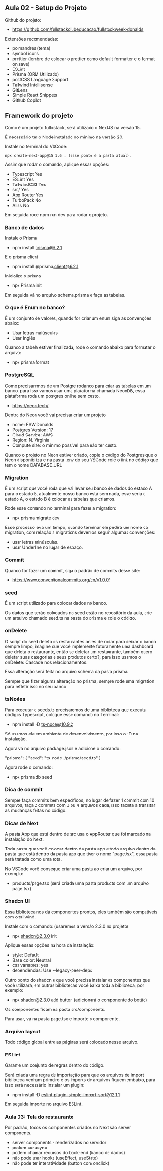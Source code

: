 ## Aula 02 - Setup do Projeto

Github do projeto:

- https://github.com/fullstackclubeducacao/fullstackweek-donalds

Extensões recomendadas:

- poimandres (tema)
- symbol icons
- prettier (lembre de colocar o prettier como default formatter e o format on save)
- ESLint
- Prisma (ORM Utilizado)
- postCSS Language Support
- Tailwind Intellisense
- GitLens
- Simple React Snippets
- Github Copilot

## Framework do projeto

Como é um projeto full=stack, será utilizado o NextJS na versão 15.

É necessário ter o Node instalado no mínimo na versão 20.

Instale no terminal do VSCode:

```
npx create-next-app@15.1.6 . (esse ponto é a pasta atual).
```

Assim que rodar o comando, aplique essas opções:

- Typescript Yes
- ESLint Yes
- TailwindCSS Yes
- src/ Yes
- App Router Yes
- TurboPack No
- Alias No

Em seguida rode npm run dev para rodar o projeto.

### Banco de dados

Instale o Prisma

- npm install prisma@6.2.1

E o prisma client

- npm install @prisma/client@6.2.1

Inicialize o prisma

- npx Prisma init

Em seguida vá no arquivo schema.prisma e faça as tabelas.

### O que é Enum no banco?

É um conjunto de valores, quando for criar um enum siga as convenções abaixo:

- Usar letras maiúsculas
- Usar Inglês

Quando a tabela estiver finalizada, rode o comando abaixo para formatar o arquivo:

- npx prisma format

### PostgreSQL

Como precisaremos de um Postgre rodando para criar as tabelas em um banco, para isso vamos usar uma plataforma chamada NeonDB, essa plataforma roda um postgres online sem custo.

- https://neon.tech/

Dentro do Neon você vai precisar criar um projeto

- nome: FSW Donalds
- Postgres Version: 17
- Cloud Service: AWS
- Region: N. Virginia
- Compute size: o mínimo possível para não ter custo.

Quando o projeto no Neon estiver criado, copie o código do Postgres que o Neon disponibiliza e na pasta .env do seu VSCode cole o link no código que tem o nome DATABASE_URL

### Migration

É um script que você roda que vai levar seu banco de dados do estado A para o estado B, atualmente nosso banco está sem nada, esse seria o estado A, o estado B é colocar as tabelas que criamos.

Rode esse comando no terminal para fazer a migration:

- npx prisma migrate dev

Esse processo leva um tempo, quando terminar ele pedirá um nome da migration, com relação a migrations devemos seguir algumas convenções:

- usar letras minúsculas.
- usar Underline no lugar de espaço.

### Commit

Quando for fazer um commit, siga o padrão de commits desse site:

- https://www.conventionalcommits.org/en/v1.0.0/

### seed

É um script utilizado para colocar dados no banco.

Os dados que serão colocados no seed estão no repositório da aula, crie um arquivo chamado seed.ts na pasta do prisma e cole o código.

### onDelete

O script do seed deleta os restaurantes antes de rodar para deixar o banco sempre limpo, imagine que você implemente futuramente uma dashboard que deleta o restaurante, então se deletar um restaurante, também quero deletar suas categorias e seus produtos certo?, para isso usamos o onDelete: Cascade nos relacionamentos.

Essa alteração será feita no arquivo schema da pasta prisma.

Sempre que fizer alguma alteração no prisma, sempre rode uma migration para refletir isso no seu banco

### tsNodes

Para executar o seeds.ts precisaremos de uma biblioteca que executa códigos Typescript, coloque esse comando no Terminal:

- npm install -D ts-node@10.9.2

Só usamos ele em ambiente de desenvolvimento, por isso o -D na instalação.

Agora vá no arquivo package.json e adicione o comando:

"prisma": {
"seed": "ts-node ./prisma/seed.ts"
}

Agora rode o comando:

- npx prisma db seed

### Dica de commit

Sempre faça commits bem específicos, no lugar de fazer 1 commit com 10 arquivos, faça 2 commits com 3 ou 4 arquivos cada, isso facilita a transitar as mudanças feitas no código.

### Dicas de Next

A pasta App que está dentro de src usa o AppRouter que foi marcado na instalação do Next.

Toda pasta que você colocar dentro da pasta app e todo arquivo dentro da pasta que está dentro da pasta app que tiver o nome "page.tsx", essa pasta será tratada como uma rota.

No VSCode você consegue criar uma pasta ao criar um arquivo, por exemplo:

- products/page.tsx (será criada uma pasta products com um arquivo page.tsx)

### Shadcn UI

Essa biblioteca nos dá componentes prontos, eles também são compatíveis com o tailwind.

Instale com o comando: (usaremos a versão 2.3.0 no projeto)

- npx shadcn@2.3.0 init

Aplique essas opções na hora da instalação:

- style: Default
- Base color: Neutral
- css variables: yes
- dependências: Use --legacy-peer-deps

Outro ponto do shadcn é que você precisa instalar os componentes que você utilizará, em outras bibliotecas você baixa toda a biblioteca, por exemplo:

- npx shadcn@2.3.0 add button (adicionará o componente do botão)

Os componentes ficam na pasta src/components.

Para usar, vá na pasta page.tsx e importe o componente.

### Arquivo layout

Todo código global entre as páginas será colocado nesse arquivo.

### ESLint

Garante um conjunto de regras dentro do código.

Será criada uma regra de importação para que os arquivos de import biblioteca venham primeiro e os imports de arquivos fiquem embaixo, para isso será necessário instalar um plugin:

- npm install -D eslint-plugin-simple-import-sort@12.1.1

Em seguida importe no arquivo ESLint.

### Aula 03: Tela do restaurante

Por padrão, todos os componentes criados no Next são server components.

- server components - renderizados no servidor
- podem ser async
- podem chamar recursos do back-end (banco de dados)
- não pode usar hooks (useEffect, useState)
- não pode ter interatividade (button com onclick)
